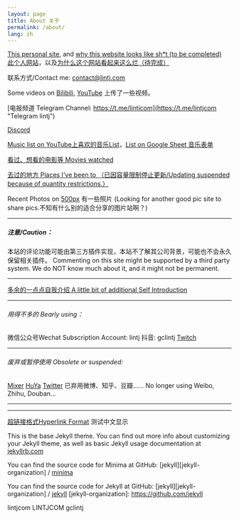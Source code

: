 ```yaml
---
layout: page
title: About 关于
permalink: /about/
lang: zh
---
```

[This personal site][lintj], and [why this website looks like sh\*t (to be completed)](https://www.lintj.com/personal/2021/02/11/WhyLooksLike.html)  
[此个人网站][lintj]，以及[为什么这个网站看起来这么烂（待完成）](https://www.lintj.com/personal/2021/02/11/cnWhyLooksLike.html)

联系方式/Contact me: [contact@lintj.com](contact@lintj.com)

Some videos on [Bilibili](https://space.bilibili.com/2781398/ "Bili Videos"), [YouTube](https://www.youtube.com/channel/UCeUkaHI475LsrGAjT0tGkow "YT Videos") 上传了一些视频。

[电报频道 Telegram Channel: https://t.me/lintjcom](https://t.me/lintjcom "Telegram lintj")

[Discord](https://discord.gg/d6XaQyq "Discord")

[Music list on YouTube上喜欢的音乐List](https://www.youtube.com/playlist?list=PLZZ3GNd8F1ATt0pdGE3CbayiJGoJEZj9u "Music YouTube")，[List on Google Sheet 音乐表单](https://docs.google.com/spreadsheets/d/1GONFCd8FIyMa0yg0LQzmQsRUZk_KrZ7D73nE_sFLpB0/edit?usp=sharing "Music Excel")

[看过、想看的电影等 Movies watched](http://www.lintj.com/reviews/2019/12/01/Movies.html "Movies")


[去过的地方 Places I've been to （已因容量限制停止更新/Updating suspended because of quantity restrictions.）](https://goo.gl/CWa4cs "Places")

Recent Photos on [500px](https://500px.com/gclintj "500px") 有一些照片 (Looking for another good pic site to share pics.不知有什么别的适合分享的图片站啊？)

---

##### 注意/Caution：
本站的评论功能可能由第三方插件实现，本站不了解其公司背景，可能也不会永久保留相关插件。
Commenting on this site might be supported by a third party system. We do NOT know much about it, and it might not be permanent.

---

[多余的一点点自我介绍 A little bit of additional Self Introduction](http://www.lintj.com/personal/2019/02/12/ZiLi.html "Extra")

---

###### 用得不多的 Bearly using：
微信公众号Wechat Subscription Account: lintj
抖音: gclintj
[Twitch](https://www.twitch.tv/gclintj "Twitch")

---

###### 废弃或暂停使用 Obsolete or suspended:
[Mixer](https://mixer.com/lintj "Mixer")
[HuYa](https://www.huya.com/lintj "HuYaZhiBo")
[Twitter](https://twitter.com/lintianjiao "Twitter")
已弃用微博、知乎、豆瓣……
No longer using Weibo, Zhihu, Douban...

---

---

[超链接格式Hyperlink Format](https://www.lintj.com "format lintj.com")
测试中文显示

This is the base Jekyll theme. You can find out more info about customizing your Jekyll theme, as well as basic Jekyll usage documentation at [jekyllrb.com](https://jekyllrb.com/)

You can find the source code for Minima at GitHub:
[jekyll][jekyll-organization] /
[minima](https://github.com/jekyll/minima)

You can find the source code for Jekyll at GitHub:
[jekyll][jekyll-organization] /
[jekyll](https://github.com/jekyll/jekyll)
[jekyll-organization]: https://github.com/jekyll

[lintj]: http://www.lintj.com/ "lintj.com"
lintjcom
LINTJCOM
gclintj
